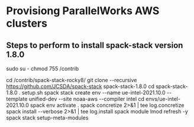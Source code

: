 # Provisiong ParallelWorks AWS clusters

## Steps to perform to install spack-stack version 1.8.0

sudo su -
chmod 755 /contrib

cd /contrib/spack-stack-rocky8/
git clone --recursive https://github.com/JCSDA/spack-stack spack-stack-1.8.0
cd spack-stack-1.8.0
. setup.sh
spack stack create env --name ue-intel-2021.10.0 --template unified-dev --site noaa-aws --compiler intel
cd envs/ue-intel-2021.10.0
spack env activate .
spack concretize 2>&1 | tee log.concretize
spack install --verbose 2>&1 | tee log.install
spack module lmod refresh -y
spack stack setup-meta-modules
